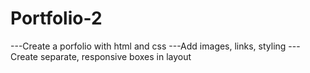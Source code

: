 # Portfolio-2
---Create a porfolio with html and css
---Add images, links, styling
---Create separate, responsive boxes in layout